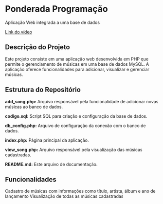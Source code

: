 # Ponderada Programação

Aplicação Web integrada a uma base de dados

[Link do vídeo](https://youtu.be/xfqBGbXwDck?si=j5TR8mTLMQD_ktTU)

## Descrição do Projeto

Este projeto consiste em uma aplicação web desenvolvida em PHP que permite o gerenciamento de músicas em uma base de dados MySQL. A aplicação oferece funcionalidades para adicionar, visualizar e gerenciar músicas.

## Estrutura do Repositório

**add_song.php:** Arquivo responsável pela funcionalidade de adicionar novas músicas ao banco de dados.

**codigo.sql:** Script SQL para criação e configuração da base de dados.

**db_config.php:** Arquivo de configuração da conexão com o banco de dados.

**index.php:** Página principal da aplicação.

**view_song.php:** Arquivo responsável pela visualização das músicas cadastradas.

**README.md:** Este arquivo de documentação.

## Funcionalidades

Cadastro de músicas com informações como título, artista, álbum e ano de lançamento
Visualização de todas as músicas cadastradas
